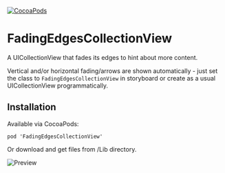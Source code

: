 [![CocoaPods](https://img.shields.io/badge/CocoaPods-0.1-brightgreen.svg?style=flat)](https://cocoapods.org/pods/FadingEdgesCollectionView)

# FadingEdgesCollectionView
A UICollectionView that fades its edges to hint about more content.

Vertical and/or horizontal fading/arrows are shown automatically - just set the class to `FadingEdgesCollectionView` in storyboard or create as a usual UICollectionView programmatically.

## Installation

Available via CocoaPods:

    pod 'FadingEdgesCollectionView'

Or download and get files from /Lib directory.

![Preview](demo.gif)
